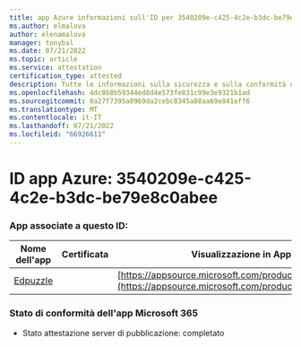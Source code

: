 ```yaml
---
title: app Azure informazioni sull'ID per 3540209e-c425-4c2e-b3dc-be79e8c0abee
ms.author: elmalova
author: elenamalova
manager: tonybal
ms.date: 07/21/2022
ms.topic: article
ms.service: attestation
certification_type: attested
description: Tutte le informazioni sulla sicurezza e sulla conformità disponibili per 3540209e-c425-4c2e-b3dc-be79e8c0abee.
ms.openlocfilehash: 4dc868b59344ed8d4e573fe831c99e3e9321b1ad
ms.sourcegitcommit: 0a27f7395a0969da2cebc8345a88aa69e841eff6
ms.translationtype: MT
ms.contentlocale: it-IT
ms.lasthandoff: 07/21/2022
ms.locfileid: "66926611"
---
```

# <a name="azure-app-id-3540209e-c425-4c2e-b3dc-be79e8c0abee"></a>ID app Azure: 3540209e-c425-4c2e-b3dc-be79e8c0abee


### <a name="apps-associated-with-this-id"></a>App associate a questo ID:
| **Nome dell'app** | **Certificata** | **Visualizzazione in AppSource** |
|--------------|---------------|-----------------------|
| [Edpuzzle](../forward/WA200003736.md) |  | [https://appsource.microsoft.com/product/office/WA200003736](https://appsource.microsoft.com/product/office/WA200003736) |

### <a name="microsoft-365-app-compliance-status"></a>Stato di conformità dell'app Microsoft 365
- Stato attestazione server di pubblicazione: completato
